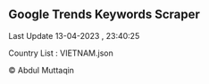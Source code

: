 

## Google Trends Keywords Scraper 
 
Last Update 13-04-2023 , 23:40:25

Country List :
VIETNAM.json



© Abdul Muttaqin 
